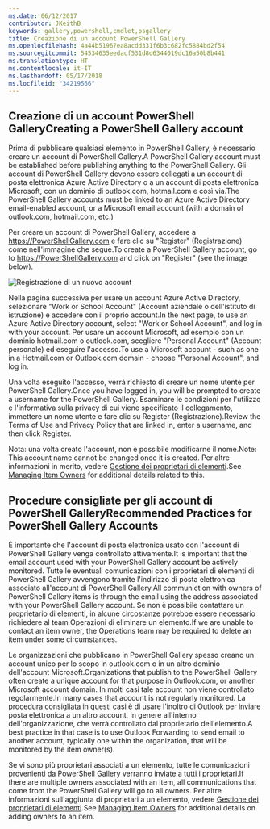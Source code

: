 ```yaml
---
ms.date: 06/12/2017
contributor: JKeithB
keywords: gallery,powershell,cmdlet,psgallery
title: Creazione di un account PowerShell Gallery
ms.openlocfilehash: 4a44b51967ea8acdd331f6b3c682fc5884bd2f54
ms.sourcegitcommit: 54534635eedacf531d8d6344019dc16a50b8b441
ms.translationtype: HT
ms.contentlocale: it-IT
ms.lasthandoff: 05/17/2018
ms.locfileid: "34219566"
---
```

## <a name="creating-a-powershell-gallery-account"></a><span data-ttu-id="74a76-103">Creazione di un account PowerShell Gallery</span><span class="sxs-lookup"><span data-stu-id="74a76-103">Creating a PowerShell Gallery account</span></span>

<span data-ttu-id="74a76-104">Prima di pubblicare qualsiasi elemento in PowerShell Gallery, è necessario creare un account di PowerShell Gallery.</span><span class="sxs-lookup"><span data-stu-id="74a76-104">A PowerShell Gallery account must be established before publishing anything to the PowerShell Gallery.</span></span>
<span data-ttu-id="74a76-105">Gli account di PowerShell Gallery devono essere collegati a un account di posta elettronica Azure Active Directory o a un account di posta elettronica Microsoft, con un dominio di outlook.com, hotmail.com e così via.</span><span class="sxs-lookup"><span data-stu-id="74a76-105">The PowerShell Gallery accounts must be linked to an Azure Active Directory email-enabled account, or a Microsoft email account (with a domain of outlook.com, hotmail.com, etc.)</span></span>

<span data-ttu-id="74a76-106">Per creare un account di PowerShell Gallery, accedere a https://PowerShellGallery.com e fare clic su "Register" (Registrazione) come nell'immagine che segue.</span><span class="sxs-lookup"><span data-stu-id="74a76-106">To create a PowerShell Gallery account, go to https://PowerShellGallery.com and click on "Register" (see the image below).</span></span>

![Registrazione di un nuovo account](../../Images/CreatingAccount-Register.png)

<span data-ttu-id="74a76-108">Nella pagina successiva per usare un account Azure Active Directory, selezionare "Work or School Account" (Account aziendale o dell'istituto di istruzione) e accedere con il proprio account.</span><span class="sxs-lookup"><span data-stu-id="74a76-108">In the next page, to use an Azure Active Directory account, select "Work or School Account", and log in with your account.</span></span>
<span data-ttu-id="74a76-109">Per usare un account Microsoft, ad esempio con un dominio hotmail.com o outlook.com, scegliere "Personal Account" (Account personale) ed eseguire l'accesso.</span><span class="sxs-lookup"><span data-stu-id="74a76-109">To use a Microsoft account - such as one in a Hotmail.com or Outlook.com domain - choose "Personal Account", and log in.</span></span>

<span data-ttu-id="74a76-110">Una volta eseguito l'accesso, verrà richiesto di creare un nome utente per PowerShell Gallery.</span><span class="sxs-lookup"><span data-stu-id="74a76-110">Once you have logged in, you will be prompted to create a username for the PowerShell Gallery.</span></span>
<span data-ttu-id="74a76-111">Esaminare le condizioni per l'utilizzo e l'informativa sulla privacy di cui viene specificato il collegamento, immettere un nome utente e fare clic su Register (Registrazione).</span><span class="sxs-lookup"><span data-stu-id="74a76-111">Review the Terms of Use and Privacy Policy that are linked in, enter a username, and then click Register.</span></span>

<span data-ttu-id="74a76-112">Nota: una volta creato l'account, non è possibile modificarne il nome.</span><span class="sxs-lookup"><span data-stu-id="74a76-112">Note: This account name cannot be changed once it is created.</span></span>
<span data-ttu-id="74a76-113">Per altre informazioni in merito, vedere [Gestione dei proprietari di elementi](https://msdn.microsoft.com/powershell/gallery/psgallery/managing-item-owners).</span><span class="sxs-lookup"><span data-stu-id="74a76-113">See [Managing Item Owners](https://msdn.microsoft.com/powershell/gallery/psgallery/managing-item-owners) for additional details related to this.</span></span>

## <a name="recommended-practices-for-powershell-gallery-accounts"></a><span data-ttu-id="74a76-114">Procedure consigliate per gli account di PowerShell Gallery</span><span class="sxs-lookup"><span data-stu-id="74a76-114">Recommended Practices for PowerShell Gallery Accounts</span></span>

<span data-ttu-id="74a76-115">È importante che l'account di posta elettronica usato con l'account di PowerShell Gallery venga controllato attivamente.</span><span class="sxs-lookup"><span data-stu-id="74a76-115">It is important that the email account used with your PowerShell Gallery account be actively monitored.</span></span>
<span data-ttu-id="74a76-116">Tutte le eventuali comunicazioni con i proprietari di elementi di PowerShell Gallery avvengono tramite l'indirizzo di posta elettronica associato all'account di PowerShell Gallery.</span><span class="sxs-lookup"><span data-stu-id="74a76-116">All communiction with owners of PowerShell Gallery items is through the email using the address associated with your PowerShell Gallery account.</span></span>
<span data-ttu-id="74a76-117">Se non è possibile contattare un proprietario di elementi, in alcune circostanze potrebbe essere necessario richiedere al team Operazioni di eliminare un elemento.</span><span class="sxs-lookup"><span data-stu-id="74a76-117">If we are unable to contact an item owner, the Operations team may be required to delete an item under some circumstances.</span></span>

<span data-ttu-id="74a76-118">Le organizzazioni che pubblicano in PowerShell Gallery spesso creano un account unico per lo scopo in outlook.com o in un altro dominio dell'account Microsoft.</span><span class="sxs-lookup"><span data-stu-id="74a76-118">Organizations that publish to the PowerShell Gallery often create a unique account for that purpose in Outlook.com, or another Microsoft account domain.</span></span>
<span data-ttu-id="74a76-119">In molti casi tale account non viene controllato regolarmente.</span><span class="sxs-lookup"><span data-stu-id="74a76-119">In many cases that account is not regularly monitored.</span></span>
<span data-ttu-id="74a76-120">La procedura consigliata in questi casi è di usare l'inoltro di Outlook per inviare posta elettronica a un altro account, in genere all'interno dell'organizzazione, che verrà controllato dal proprietario dell'elemento.</span><span class="sxs-lookup"><span data-stu-id="74a76-120">A best practice in that case is to use Outlook Forwarding to send email to another account, typically one within the organization, that will be monitored by the item owner(s).</span></span>

<span data-ttu-id="74a76-121">Se vi sono più proprietari associati a un elemento, tutte le comunicazioni provenienti da PowerShell Gallery verranno inviate a tutti i proprietari.</span><span class="sxs-lookup"><span data-stu-id="74a76-121">If there are multiple owners associated with an item, all communications that come from the PowerShell Gallery will go to all owners.</span></span>
<span data-ttu-id="74a76-122">Per altre informazioni sull'aggiunta di proprietari a un elemento, vedere [Gestione dei proprietari di elementi](https://msdn.microsoft.com/powershell/gallery/psgallery/managing-item-owners).</span><span class="sxs-lookup"><span data-stu-id="74a76-122">See [Managing Item Owners](https://msdn.microsoft.com/powershell/gallery/psgallery/managing-item-owners) for additional details on adding owners to an item.</span></span>
